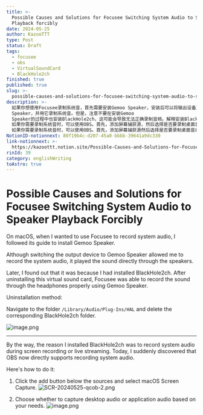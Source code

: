 ```yaml
---
title: >-
  Possible Causes and Solutions for Focusee Switching System Audio to Speaker
  Playback forcibly
date: 2024-05-25
author: KazooTTT
type: Post
status: Draft
tags:
  - focusee
  - obs
  - VirtualSoundCard
  - BlackHole2ch
finished: true
published: true
slug: >-
  possible-causes-and-solutions-for-focusee-switching-system-audio-to-speaker-playback-forcibly
description: >-
  如果你想使用Focusee录制系统音，首先需要安装Gemoo Speaker，安装后可以将输出设备更改为Gemoo
  Speaker，并用它录制系统音。但是，注意不要在安装Gemoo
  Speaker的过程中也安装BlackHole2ch，这可能会导致无法正确录制音频。解释安装BlackHole2ch的方法是删除与其相关的文件夹。
  如果你需要录制系统音时，可以使用OBS。首先，添加屏幕捕获源，然后选择是否要录制桌面音或应用音。
  如果你需要录制系统音时，可以使用OBS。首先，添加屏幕捕获源然后选择是否要录制桌面音或应用音。
NotionID-notionnext: 80f19b4c-d207-45a0-bbbb-39641a9dc330
link-notionnext: >-
  https://kazoottt.notion.site/Possible-Causes-and-Solutions-for-Focusee-Switching-System-Audio-to-Speaker-Playback-forcibly-80f19b4cd20745a0bbbb39641a9dc330
rinId: 39
category: englishWriting
toAstro: true
---
```


# Possible Causes and Solutions for Focusee Switching System Audio to Speaker Playback Forcibly

On macOS, when I wanted to use Focusee to record system audio, I followed its guide to install Gemoo Speaker.

Although switching the output device to Gemoo Speaker allowed me to record the system audio, it played the sound directly through the speakers.

Later, I found out that it was because I had installed BlackHole2ch. After uninstalling this virtual sound card, Focusee was able to record the sound through the headphones properly using Gemoo Speaker.

Uninstallation method:

Navigate to the folder `/Library/Audio/Plug-Ins/HAL` and delete the corresponding BlackHole2ch folder.

![image.png](https://pictures.kazoottt.top/2024/05/20240525-26e60249b527dc5dc46c78eb123769bf.png)

---

By the way, the reason I installed BlackHole2ch was to record system audio during screen recording or live streaming. Today, I suddenly discovered that OBS now directly supports recording system audio.

Here's how to do it:

1. Click the add button below the sources and select macOS Screen Capture.
   ![SCR-20240525-qcob-2.png](https://pictures.kazoottt.top/2024/05/20240525-862b985a72997075bf72d8dd84efa46c.png)

2. Choose whether to capture desktop audio or application audio based on your needs.
   ![image.png](https://pictures.kazoottt.top/2024/05/20240525-b1ea5d3a03406f26588601ed66067a05.png)
